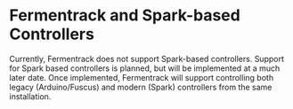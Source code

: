 # Fermentrack and Spark-based Controllers

Currently, Fermentrack does not support Spark-based controllers. Support for Spark based controllers is planned, but 
will be implemented at a much later date. Once implemented, Fermentrack will support controlling both legacy 
(Arduino/Fuscus) and modern (Spark) controllers from the same installation.
